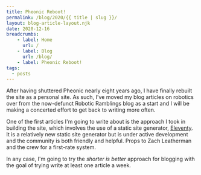 ```yaml
---
title: Pheonic Reboot!
permalink: /blog/2020/{{ title | slug }}/
layout: blog-article-layout.njk
date: 2020-12-16
breadcrumbs:
    - label: Home
      url: /
    - label: Blog
      url: /blog/
    - label: Pheonic Reboot!
tags:
  - posts
---
```


After having shuttered Pheonic nearly eight years ago, I have finally rebuilt the site as a personal site. As such, I've moved my blog articles on robotics over from the now-defunct Robotic Ramblings blog as a start and I will be making a concerted effort to get back to writing more often.

One of the first articles I'm going to write about is the approach I took in building the site, which involves the use of a static site generator, [Eleventy](https://11ty.dev). It is a relatively new static site generator but is under active development and the community is both friendly and helpful. Props to Zach Leatherman and the crew for a first-rate system.

In any case, I'm going to try the *shorter is better* approach for blogging with the goal of trying write at least one article a week.